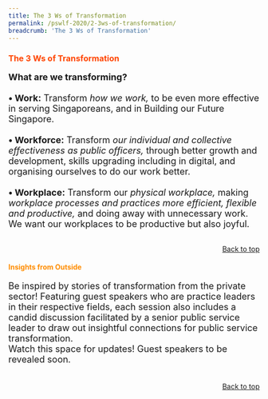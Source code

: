 ```yaml
---
title: The 3 Ws of Transformation
permalink: /pswlf-2020/2-3ws-of-transformation/
breadcrumb: 'The 3 Ws of Transformation'
---
```

### <font color="orangered"><b>The 3 Ws of Transformation</b></font>
<font size="4"><b>What are we transforming?</b><br>
<br><b>• Work:</b>
Transform <i>how we work,</i> to be even more effective in serving Singaporeans, and in Building our Future Singapore.
<br>
<br><b>• Workforce:</b>
Transform <i>our individual and collective effectiveness as public officers,</i> through better growth and development, skills upgrading including in digital, and organising ourselves to do our work better.
<br>
<br><b>• Workplace:</b>
Transform our <i>physical workplace,</i> making <i>workplace processes and practices more efficient, flexible and productive,</i> and doing away with unnecessary work. We want our workplaces to be productive but also joyful.<br></font>
<br>
<div style="text-align: right"><a href="#top">Back to top</a></div>

#### <font color="darkorange"><b>Insights from Outside</b></font>
<font size="4">Be inspired by stories of transformation from the private sector! Featuring guest speakers who are practice leaders in their respective fields, each session also includes a candid discussion facilitated by a senior public service leader to draw out insightful connections for public service transformation.
<br>
Watch this space for updates! Guest speakers to be revealed soon.
<br><br></font>
<div style="text-align: right"><a href="#top">Back to top</a></div>
